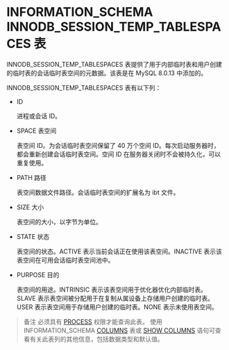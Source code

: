 # INFORMATION_SCHEMA INNODB_SESSION_TEMP_TABLESPACES 表

INNODB_SESSION_TEMP_TABLESPACES 表提供了用于内部临时表和用户创建的临时表的会话临时表空间的元数据。该表是在 MySQL 8.0.13 中添加的。

INNODB_SESSION_TEMP_TABLESPACES 表有以下列：

- ID

  进程或会话 ID。

- SPACE 表空间

  表空间 ID。为会话临时表空间保留了 40 万个空间 ID。每次启动服务器时，都会重新创建会话临时表空间。空间 ID 在服务器关闭时不会被持久化，可以重复使用。

- PATH 路径

  表空间数据文件路径。会话临时表空间的扩展名为 ibt 文件。

- SIZE 大小

  表空间的大小，以字节为单位。

- STATE 状态

  表空间的状态。ACTIVE 表示当前会话正在使用该表空间。INACTIVE 表示该表空间在可用会话临时表空间池中。

- PURPOSE 目的

  表空间的用途。INTRINSIC 表示该表空间用于优化器优化内部临时表。SLAVE 表示表空间被分配用于在复制从属设备上存储用户创建的临时表。USER 表示表空间用于存储用户创建的临时表。NONE 表示未使用表空间。

> 备注
  必须具有 [PROCESS](https://dev.mysql.com/doc/refman/8.0/en/privileges-provided.html#priv_process) 权限才能查询此表。
  使用 INFORMATION_SCHEMA [COLUMNS](https://dev.mysql.com/doc/refman/8.0/en/information-schema-columns-table.html) 表或 [SHOW COLUMNS](https://dev.mysql.com/doc/refman/8.0/en/show-columns.html) 语句可查看有关此表列的其他信息，包括数据类型和默认值。
